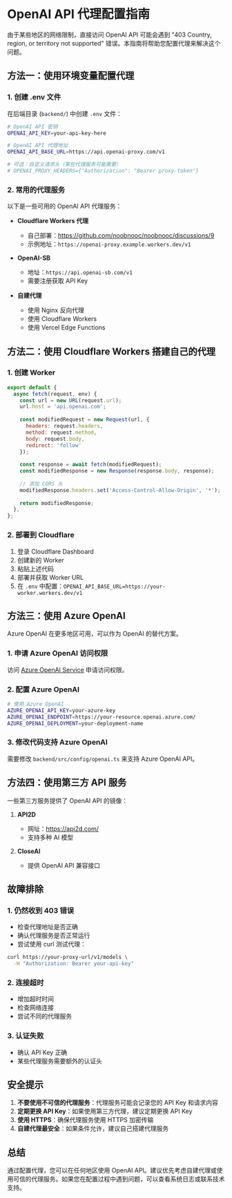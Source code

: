 # OpenAI API 代理配置指南

由于某些地区的网络限制，直接访问 OpenAI API 可能会遇到 "403 Country, region, or territory not supported" 错误。本指南将帮助您配置代理来解决这个问题。

## 方法一：使用环境变量配置代理

### 1. 创建 .env 文件

在后端目录 (`backend/`) 中创建 `.env` 文件：

```bash
# OpenAI API 密钥
OPENAI_API_KEY=your-api-key-here

# OpenAI API 代理地址
OPENAI_API_BASE_URL=https://api.openai-proxy.com/v1

# 可选：自定义请求头（某些代理服务可能需要）
# OPENAI_PROXY_HEADERS={"Authorization": "Bearer proxy-token"}
```

### 2. 常用的代理服务

以下是一些可用的 OpenAI API 代理服务：

- **Cloudflare Workers 代理**
  - 自己部署：https://github.com/noobnooc/noobnooc/discussions/9
  - 示例地址：`https://openai-proxy.example.workers.dev/v1`

- **OpenAI-SB**
  - 地址：`https://api.openai-sb.com/v1`
  - 需要注册获取 API Key

- **自建代理**
  - 使用 Nginx 反向代理
  - 使用 Cloudflare Workers
  - 使用 Vercel Edge Functions

## 方法二：使用 Cloudflare Workers 搭建自己的代理

### 1. 创建 Worker

```javascript
export default {
  async fetch(request, env) {
    const url = new URL(request.url);
    url.host = 'api.openai.com';
    
    const modifiedRequest = new Request(url, {
      headers: request.headers,
      method: request.method,
      body: request.body,
      redirect: 'follow'
    });
    
    const response = await fetch(modifiedRequest);
    const modifiedResponse = new Response(response.body, response);
    
    // 添加 CORS 头
    modifiedResponse.headers.set('Access-Control-Allow-Origin', '*');
    
    return modifiedResponse;
  },
};
```

### 2. 部署到 Cloudflare

1. 登录 Cloudflare Dashboard
2. 创建新的 Worker
3. 粘贴上述代码
4. 部署并获取 Worker URL
5. 在 `.env` 中配置：`OPENAI_API_BASE_URL=https://your-worker.workers.dev/v1`

## 方法三：使用 Azure OpenAI

Azure OpenAI 在更多地区可用，可以作为 OpenAI 的替代方案。

### 1. 申请 Azure OpenAI 访问权限

访问 [Azure OpenAI Service](https://azure.microsoft.com/en-us/products/ai-services/openai-service/) 申请访问权限。

### 2. 配置 Azure OpenAI

```bash
# 使用 Azure OpenAI
AZURE_OPENAI_API_KEY=your-azure-key
AZURE_OPENAI_ENDPOINT=https://your-resource.openai.azure.com/
AZURE_OPENAI_DEPLOYMENT=your-deployment-name
```

### 3. 修改代码支持 Azure OpenAI

需要修改 `backend/src/config/openai.ts` 来支持 Azure OpenAI API。

## 方法四：使用第三方 API 服务

一些第三方服务提供了 OpenAI API 的镜像：

1. **API2D**
   - 网址：https://api2d.com/
   - 支持多种 AI 模型

2. **CloseAI**
   - 提供 OpenAI API 兼容接口

## 故障排除

### 1. 仍然收到 403 错误

- 检查代理地址是否正确
- 确认代理服务是否正常运行
- 尝试使用 curl 测试代理：

```bash
curl https://your-proxy-url/v1/models \
  -H "Authorization: Bearer your-api-key"
```

### 2. 连接超时

- 增加超时时间
- 检查网络连接
- 尝试不同的代理服务

### 3. 认证失败

- 确认 API Key 正确
- 某些代理服务需要额外的认证头

## 安全提示

1. **不要使用不可信的代理服务**：代理服务可能会记录您的 API Key 和请求内容
2. **定期更换 API Key**：如果使用第三方代理，建议定期更换 API Key
3. **使用 HTTPS**：确保代理服务使用 HTTPS 加密传输
4. **自建代理最安全**：如果条件允许，建议自己搭建代理服务

## 总结

通过配置代理，您可以在任何地区使用 OpenAI API。建议优先考虑自建代理或使用可信的代理服务。如果您在配置过程中遇到问题，可以查看系统日志或联系技术支持。 